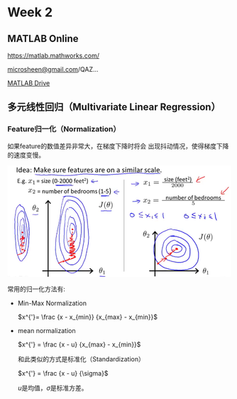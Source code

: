 # Week 2

## MATLAB Online 

<https://matlab.mathworks.com/> 

microsheen@gmail.com/QAZ...

[MATLAB Drive](https://drive.matlab.com/) 

## 多元线性回归（Multivariate Linear Regression）

### Feature归一化（Normalization）

如果feature的数值差异非常大，在梯度下降时将会 出现抖动情况，使得梯度下降的速度变慢。

![1563973928987](images/1563973928987.png)

常用的归一化方法有: 

- Min-Max Normalization

  $x^{'}= \frac  {x - x_{min}}  {x_{max} - x_{min}}$

- mean normalization

  $x^{'} = \frac  {x - u}  {x_{max} - x_{min}}$  

  和此类似的方式是标准化（Standardization）

   $x^{'} = \frac  {x - u}  {\sigma}$

  $u$是均值，$\sigma$是标准方差。

